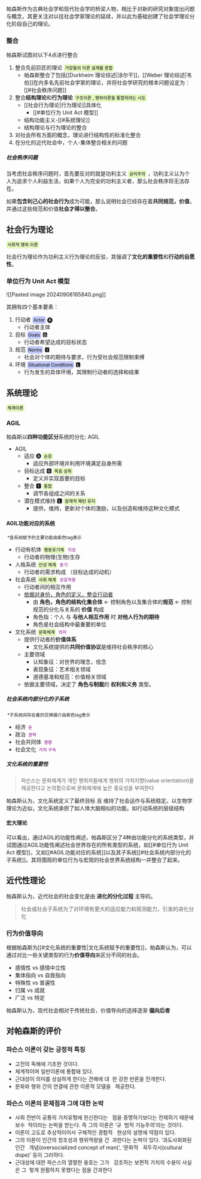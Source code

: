 ---
---
帕森斯作为古典社会学和现代社会学的桥梁人物，相比于对新的研究对象提出问题与概念，其更关注对以往社会学家理论的延续，并以此为基础创建了社会学理论分化阶段自己的理论。

### 整合

帕森斯试图对以下4点进行整合

1. 整合先前巨匠的理论 <small style="background-color:rgba(218, 247, 166, 0.7);padding:3px;border-radius:5px;color:black">거장들의 이론 설계를 종합</small>
	- 帕森斯整合了包括[[Durkheim 理论综述|涂尔干]]，[[Weber 理论综述|韦伯]]在内多名先前社会学家的理论，并将社会学研究的根本问题设定为：[[#社会秩序问题]]
2. 整合**结构理论**和**行为理论** <small style="background-color:rgba(218, 247, 166, 0.7);padding:3px;border-radius:5px;color:black">구조이론 , 행위이론을 통합하려는 시도</small> 
	- [[社会行为理论|行为理论]]具体化 
		- [[#单位行为 Unit Act 模型]]
	- 结构功能主义-[[#系统理论]]
	- 结构理论与行为理论的整合
3. 对社会所有方面的概念，理论进行结构性的标准化整合  
4. 在分化的近代社会中，个人-集体整合相关的问题

##### 社会秩序问题

当考虑社会秩序问题时，首先要反对的就是功利主义 <small style="background-color:rgba(218, 247, 166, 0.7);padding:3px;border-radius:5px;color:black">공리주의</small> ，功利主义认为个人为追求个人利益生活，如果个人为完全的功利主义者，那么社会秩序将无法存在。

如果**包含利己心的社会行为**成为可能，那么说明社会已经存在着**共同规范，价值**，并通过这些规范和价值**社会才得以整合**。


## 社会行为理论
<small style="background-color:rgba(218, 247, 166, 0.7);padding:3px;border-radius:5px;color:black">사회적 행위 이론</small>

社会行为理论作为功利主义行为理论的反驳，其强调了**文化的重要性**和**行动的自愿性**。

### 单位行为 Unit Act 模型 

![[Pasted image 20240908165840.png]]

其拥有四个基本要素：

1. 行动者 <small style="background-color:rgba(166, 177, 247, 0.7);padding:3px;border-radius:5px;color:black">Actor</small> 🅐
	- 行动者主体
2. 目标 <small style="background-color:rgba(166, 177, 247, 0.7);padding:3px;border-radius:5px;color:black">Goals</small> 🅶
	- 行动者希望达成的目标状态
3. 规范 <small style="background-color:rgba(166, 177, 247, 0.7);padding:3px;border-radius:5px;color:black">Norms</small> 🅸 
	- 社会对个体的期待与要求，行为受社会规范限制束缚
4. 环境 <small style="background-color:rgba(166, 177, 247, 0.7);padding:3px;border-radius:5px;color:black">Situational Conditions</small> 🅻
	- 行为发生的具体环境，其限制行动者的选择和结果

## 系统理论
<small style="background-color:rgba(218, 247, 166, 0.7);padding:3px;border-radius:5px;color:black">체계이론</small>
 
### AGIL

帕森斯以**四种功能区分**系统的分化: AGIL

- AGIL
    - 适应 🅐 <small style="background-color:rgba(218, 247, 166, 0.7);padding:3px;border-radius:5px;color:black">순응</small>
        - 适应外部环境并利用环境满足自身所需
    - 目标达成 🅶 <small style="background-color:rgba(218, 247, 166, 0.7);padding:3px;border-radius:5px;color:black">목표 성취</small>
        - 定义并实现首要的目标
    - 整合 🅸 <small style="background-color:rgba(218, 247, 166, 0.7);padding:3px;border-radius:5px;color:black">통합</small>
        - 调节各组成之间的关系
    - 潜在模式维持 🅻 <small style="background-color:rgba(218, 247, 166, 0.7);padding:3px;border-radius:5px;color:black">잠재적 패턴 유지</small>
        - 提供，维持，更新对个体的激励，以及创造和维持这种文化模式

#### AGIL功能对应的系统

<small style="padding:3px;border-radius:5px;">*各系统赋予的主要功能由紫色tag表示</small>

- 行动有机体 <small style="background-color:rgba(218, 247, 166, 0.7);padding:3px;border-radius:5px;color:black">행동유기체</small> <small style="padding:3px;border-radius:5px;color:purple">지성</small>
	- 行动者的物理(生物)生存
- 人格系统 <small style="background-color:rgba(218, 247, 166, 0.7);padding:3px;border-radius:5px;color:black">인성 체계</small> <small style="padding:3px;border-radius:5px;color:purple">동기</small>
	- 行动者的需求构成 （目标达成的动机）
- 社会系统 <small style="background-color:rgba(218, 247, 166, 0.7);padding:3px;border-radius:5px;color:black">사회 체계</small> <small style="padding:3px;border-radius:5px;color:purple">상호작용</small>
	- 行动者间的相互作用 
	- <u>依据对身份，角色的定义，整合行动者</u>
		- 由 **角色，角色的结构化集合体** <- 控制角色以及集合体的**规范** <- 控制规范的分化与关系的 **价值** 构成
		 - 角色指：个人 与 **与他人相互作用** 时 **对他人行为的期待**
		 - 角色是社会结构中最重要的单位
- 文化系统 <small style="background-color:rgba(218, 247, 166, 0.7);padding:3px;border-radius:5px;color:black">문화체계</small> <small style="padding:3px;border-radius:5px;color:purple">의미</small>
	- 提供行动者的**价值体系**
		- 文化系统提供的**共同价值协议**是维持社会秩序的核心
	- 主要领域
		- 认知象征：对世界的理念，信念
		- 表现象征：艺术相关领域
		- 道德基准和规范：价值相关领域
	- 依据主要领域，决定了 **角色与制裁**的 **权利和义务** 类型。

##### 社会系统内部分化的子系统

<small style="padding:3px;border-radius:5px;">*子系统间存在着的交换媒介由紫色tag表示</small>

- 经济 <small style="padding:3px;border-radius:5px;color:purple">돈</small>
- 政治 <small style="padding:3px;border-radius:5px;color:purple">권력</small>
- 社会共同体 <small style="padding:3px;border-radius:5px;color:purple">영향</small>
- 社会文化 <small style="padding:3px;border-radius:5px;color:purple">가치 구속</small>


##### 文化系统的重要性

> 파슨스는 문화체계가 개인 행위자들에게 행위의 가치지향(value orientation)을 제공한다고 논의함으로써 문화체계에 높은 중요성을 부여한다

帕森斯认为，文化系统定义了最终目标 且 维持了社会运作与系统稳定。以生物学理论为近似，文化系统承担了如人体大脑相似的功能。如行动系统的层级结构

#### 宏大理论

可以看出，通过AGIL的功能性阐述，帕森斯区分了4种由功能分化的系统类型，并试图通过AGIL功能性阐述社会世界存在的所有类型的系统，如[[#单位行为 Unit Act 模型]]，又如[[#AGIL功能对应的系统]]以及其子系统[[#社会系统内部分化的子系统]]。其将围观的单位行为与宏观的社会世界系统结构一并整合了起来。

## 近代性理论

帕森斯认为，近代社会的社会变化是由 **进化的分化过程** 主导的。

> 社会或社会子系统为了对环境有更大的适应能力和观测能力，引发的进化分化

### 行为价值导向

根据帕森斯为[[#文化系统的重要性|文化系统赋予的重要性]]，帕森斯认为，可以通过对比一些关键类型的行为**价值导向**来区分不同的社会。

- 感情性 vs 感情中立性
- 集体指向 vs 自我指向
- 特殊性 vs 普遍性
- 归属 vs 成就
- 广泛 vs 特定

帕森斯认为，现代社会相对于传统社会，价值导向的选择逐渐 **偏向后者**

## 对帕森斯的评价

### 파슨스 이론이 갖는 긍정적 특징

- 고전의 독해에 기초한 것이다.
- 체계적이며 일반이론에 통합돼 있다.
- 근대성이 의미를 상실하게 한다는 견해에 대  한 강한 반론을 전개한다.
- 문화와 행위 간의 연결에 관한 이론적 모델을   제공한다.
### 파슨스 이론의 문제점과 그에 대한 논박

- 사회 전반이 공통의 가치유형에 헌신한다는   점을 증명하기보다는 전제하기 때문에 보수  적이라는 논박을 받는다. 즉 그의 이론은 ‘규  범적 기능주의’라는 것이다.
- 이론이 고도로 추상적이어서 구체적인 경험적   현상의 설명에 약점이 있다.
- 그의 이론이 인간의 창조성과 행위역량을 간  과한다는 논박이 있다. ‘과도사회화된 인간   개념(oversocialized concept of man)’, ‘문화적   꼭두각시(cultural dope)’ 등이 그러하다.
- 근대성에 대한 파슨스의 열렬한 옹호는 그가   강조하는 보편적 가치의 수용이 사실은 그  렇게 원활하지 못했다는 점을 간과한다




